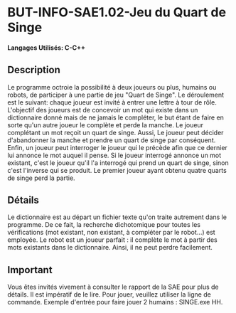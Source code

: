 # BUT-INFO-SAE1.02-Jeu du Quart de Singe

#### Langages Utilisés: C-C++

## Description

Le programme octroie la possibilité à deux joueurs ou plus, humains ou robots, de participer à une partie de jeu "Quart de Singe". Le déroulement est le suivant: chaque joueur est invité à entrer une lettre à tour de rôle. L'objectif des joueurs est de concevoir un mot qui existe dans un dictionnaire donné mais de ne jamais le compléter, le but étant de faire en sorte qu'un autre joueur le complète et perde la manche. Le joueur complétant un mot reçoit un quart de singe. Aussi, Le joueur peut décider d'abandonner la manche et prendre un quart de singe par conséquent. Enfin, un joueur peut interroger le joueur qui le précède afin que ce dernier lui annonce le mot auquel il pense. Si le joueur interrogé annonce un mot existant, c'est le joueur qu'il l'a interrogé qui prend un quart de singe, sinon c'est l'inverse qui se produit. Le premier joueur ayant obtenu quatre quarts de singe perd la partie.

## Détails 

Le dictionnaire est au départ un fichier texte qu'on traite autrement dans le programme. De ce fait, la recherche dichotomique pour toutes les vérifications (mot existant, non existant, à compléter par le robot...) est employée. Le robot est un joueur parfait : il complète le mot à partir des mots existants dans le dictionnaire. Ainsi, il ne peut perdre facilement.

## Important

Vous êtes invités vivement à consulter le rapport de la SAE pour plus de détails. Il est impératif de le lire.
Pour jouer, veuillez utiliser la ligne de commande. Exemple d'entrée pour faire jouer 2 humains : SINGE.exe HH.

